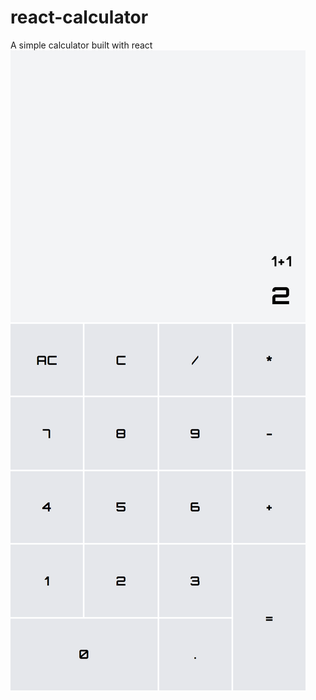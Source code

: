 # react-calculator
A simple calculator built with react
![Screenshot](./Screenshots/iPhone-X-view.png)
